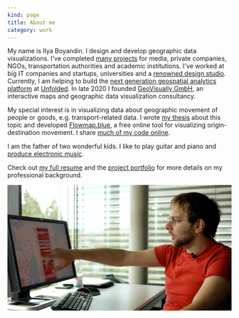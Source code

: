 ```yaml
---
kind: page
title: About me 
category: work
---
```

My name is Ilya Boyandin. I design and develop geographic data visualizations.
I've completed <a href="/">many projects</a> for media, private companies, NGOs, transportation authorities 
and academic institutions. 
I've worked at big IT companies and startups, universities 
and a <a href="http://interactivethings.com/" target="_blank" rel="noopener">renowned design studio</a>. 
Currently, I am helping to build the 
<a href="http://studio.unfolded.ai/" target="_blank" rel="noopener">next generation geospatial analytics platform</a>
at <a href="https://unfolded.ai/" target="_blank" rel="noopener">Unfolded</a>. 
In late 2020 I founded <a href="https://www.geovisually.com/" target="_blank" rel="noopener">GeoVisually GmbH</a>,
an interactive maps and geographic data visualization consultancy.

My special interest is in visualizing data about 
geographic movement of people or goods, e.g. transport-related data.
I wrote <a href="/assets/thesis.pdf" target="_blank" rel="noopener">my thesis</a> about this topic 
and developed <a href="https://flowmap.blue" target="_blank" rel="noopener">Flowmap.blue</a>, a
free online tool for visualizing origin-destination movement. 
I share [much of my code online](https://github.com/ilyabo). 

I am the father of two wonderful kids. I like to play guitar and piano and 
<a href="https://soundcloud.com/ibananti" target="_blank" rel="noopener">produce electronic music</a>.

Check out <a href="/resume/">my full resume</a> and the <a href="/">project portfolio</a> for more 
details on my professional background.


![](flowstrates-video-still.png)
